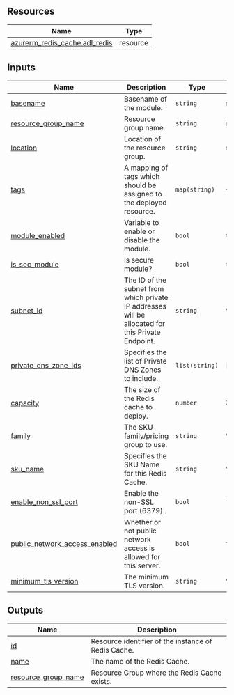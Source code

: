 <!-- BEGIN_TF_DOCS -->
## Resources

| Name | Type |
|------|------|
| [azurerm_redis_cache.adl_redis](https://registry.terraform.io/providers/hashicorp/azurerm/latest/docs/resources/redis_cache) | resource |

## Inputs

| Name | Description | Type | Default | Required |
|------|-------------|------|---------|:--------:|
| <a name="input_basename"></a> [basename](#input\_basename) | Basename of the module. | `string` | n/a | yes |
| <a name="input_resource_group_name"></a> [resource\_group\_name](#input\_resource\_group\_name) | Resource group name. | `string` | n/a | yes |
| <a name="input_location"></a> [location](#input\_location) | Location of the resource group. | `string` | n/a | yes |
| <a name="input_tags"></a> [tags](#input\_tags) | A mapping of tags which should be assigned to the deployed resource. | `map(string)` | `{}` | no |
| <a name="input_module_enabled"></a> [module\_enabled](#input\_module\_enabled) | Variable to enable or disable the module. | `bool` | `true` | no |
| <a name="input_is_sec_module"></a> [is\_sec\_module](#input\_is\_sec\_module) | Is secure module? | `bool` | `true` | no |
| <a name="input_subnet_id"></a> [subnet\_id](#input\_subnet\_id) | The ID of the subnet from which private IP addresses will be allocated for this Private Endpoint. | `string` | `""` | no |
| <a name="input_private_dns_zone_ids"></a> [private\_dns\_zone\_ids](#input\_private\_dns\_zone\_ids) | Specifies the list of Private DNS Zones to include. | `list(string)` | `[]` | no |
| <a name="input_capacity"></a> [capacity](#input\_capacity) | The size of the Redis cache to deploy. | `number` | `2` | no |
| <a name="input_family"></a> [family](#input\_family) | The SKU family/pricing group to use. | `string` | `"C"` | no |
| <a name="input_sku_name"></a> [sku\_name](#input\_sku\_name) | Specifies the SKU Name for this Redis Cache. | `string` | `"Standard"` | no |
| <a name="input_enable_non_ssl_port"></a> [enable\_non\_ssl\_port](#input\_enable\_non\_ssl\_port) | Enable the non-SSL port (6379) . | `bool` | `false` | no |
| <a name="input_public_network_access_enabled"></a> [public\_network\_access\_enabled](#input\_public\_network\_access\_enabled) | Whether or not public network access is allowed for this server. | `bool` | `false` | no |
| <a name="input_minimum_tls_version"></a> [minimum\_tls\_version](#input\_minimum\_tls\_version) | The minimum TLS version. | `string` | `"1.2"` | no |

## Outputs

| Name | Description |
|------|-------------|
| <a name="output_id"></a> [id](#output\_id) | Resource identifier of the instance of Redis Cache. |
| <a name="output_name"></a> [name](#output\_name) | The name of the Redis Cache. |
| <a name="output_resource_group_name"></a> [resource\_group\_name](#output\_resource\_group\_name) | Resource Group where the Redis Cache exists. |
<!-- END_TF_DOCS -->